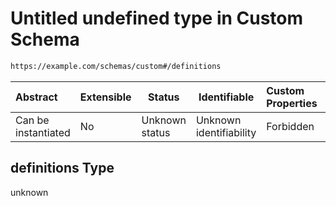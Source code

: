 # Untitled undefined type in Custom Schema

```txt
https://example.com/schemas/custom#/definitions
```




| Abstract            | Extensible | Status         | Identifiable            | Custom Properties | Additional Properties | Access Restrictions | Defined In                                                                             |
| :------------------ | ---------- | -------------- | ----------------------- | :---------------- | --------------------- | ------------------- | -------------------------------------------------------------------------------------- |
| Can be instantiated | No         | Unknown status | Unknown identifiability | Forbidden         | Allowed               | none                | [custom.schema.json\*](../generated-schemas/custom.schema.json "open original schema") |

## definitions Type

unknown
